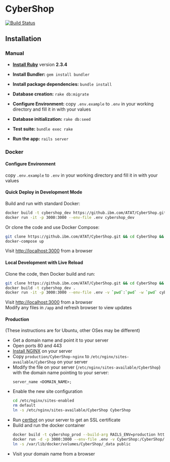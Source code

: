 # CyberShop

[![Build Status](https://travis.ibm.com/ATAT/CyberShop.svg?token=Lsphg5poC1bTwtG8aZmF&branch=master)](https://travis.ibm.com/ATAT/CyberShop)

## Installation

### Manual

* [**Install Ruby**](https://www.ruby-lang.org/en/documentation/installation/) version **2.3.4**

* **Install Bundler:** `gem install bundler`

* **Install package dependencies:** `bundle install`

* **Database creation:** `rake db:migrate`

* **Configure Environment:** copy `.env.example` to `.env` in your working directory and fill it in with your values

* **Database initialization:** `rake db:seed`

* **Test suite:** `bundle exec rake`

* **Run the app:** `rails server`

### Docker

#### Configure Environment
copy `.env.example` to `.env` in your working directory and fill it in with your values

#### Quick Deploy in Development Mode
Build and run with standard Docker:
```bash
docker build -t cybershop_dev https://github.ibm.com/ATAT/CyberShop.git
docker run -it -p 3000:3000 --env-file .env cybershop_dev
```
Or clone the code and use Docker Compose:
```bash
git clone https://github.ibm.com/ATAT/CyberShop.git && cd CyberShop && mv ../.env .
docker-compose up
```
Visit [http://localhost:3000](http://localhost:3000) from a browser

#### Local Development with Live Reload
Clone the code, then Docker build and run:
```bash
git clone https://github.ibm.com/ATAT/CyberShop.git && cd CyberShop && mv ../.env .
docker build -t cybershop_dev .
docker run -it -p 3000:3000 --env-file .env -v `pwd`:`pwd` -w `pwd` cybershop_dev rails db:migrate && rails server
```
Visit [http://localhost:3000](http://localhost:3000) from a browser</br>
Modify any files in `/app` and refresh browser to view updates

#### Production
(These instructions are for Ubuntu, other OSes may be different)
- Get a domain name and point it to your server
- Open ports 80 and 443
- [Install NGINX](https://www.nginx.com/resources/wiki/start/topics/tutorials/install/) on your server
- Copy `production/CyberShop-nginx` to `/etc/nginx/sites-available/CyberShop` on your server
- Modify the file on your server (`/etc/nginx/sites-available/CyberShop`) with the domain name pointing to your server:
    ```
    server_name <DOMAIN_NAME>;
    ```
- Enable the new site configuration
    ```bash
    cd /etc/nginx/sites-enabled
    rm default
    ln -s /etc/nginx/sites-available/CyberShop CyberShop
    ```
- Run [certbot](https://certbot.eff.org/) on your server to get an SSL certificate
- Build and run the docker container
    ```bash
    docker build -t cybershop_prod --build-arg RAILS_ENV=production https://github.ibm.com/ATAT/CyberShop.git
    docker run -d -p 3000:3000 --env-file .env -v CyberShop:/CyberShop/public cybershop_prod
    ln -s /var/lib/docker/volumes/CyberShop/_data public
    ```
- Visit your domain name from a browser